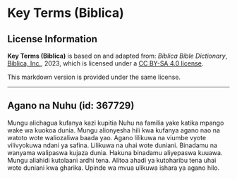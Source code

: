 # Key Terms (Biblica)

## License Information

**Key Terms (Biblica)** is based on and adapted from: _Biblica Bible Dictionary_, [Biblica, Inc.](https://www.biblica.com/), 2023, which is licensed under a [CC BY-SA 4.0 license](https://creativecommons.org/licenses/by-sa/4.0/legalcode.en).

This markdown version is provided under the same license.



--------------------------------

## Agano na Nuhu (id: 367729)

Mungu alichagua kufanya kazi kupitia Nuhu na familia yake katika mpango wake wa kuokoa dunia. Mungu alionyesha hili kwa kufanya agano nao na watoto wote waliozaliwa baada yao. Agano lilikuwa na viumbe vyote vilivyokuwa ndani ya safina. Lilikuwa na uhai wote duniani. Binadamu na wanyama walipaswa kujaza dunia. Hakuna binadamu aliyepaswa kuuawa. Mungu aliahidi kutolaani ardhi tena. Alitoa ahadi ya kutoharibu tena uhai wote duniani kwa gharika. Upinde wa mvua ulikuwa ishara ya agano hilo.


